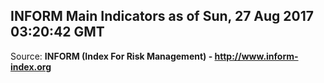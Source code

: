 ## INFORM Main Indicators as of Sun, 27 Aug 2017 03:20:42 GMT

Source: **INFORM (Index For Risk Management) - http://www.inform-index.org**